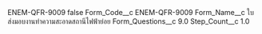 <?xml version="1.0" encoding="UTF-8"?>
<CustomMetadata xmlns="http://soap.sforce.com/2006/04/metadata" xmlns:xsi="http://www.w3.org/2001/XMLSchema-instance" xmlns:xsd="http://www.w3.org/2001/XMLSchema">
    <label>ENEM-QFR-9009</label>
    <protected>false</protected>
    <values>
        <field>Form_Code__c</field>
        <value xsi:type="xsd:string">ENEM-QFR-9009</value>
    </values>
    <values>
        <field>Form_Name__c</field>
        <value xsi:type="xsd:string">ใบส่งมอบงานทำความสะอาดสถานีไฟฟ้าย่อย</value>
    </values>
    <values>
        <field>Form_Questions__c</field>
        <value xsi:type="xsd:double">9.0</value>
    </values>
    <values>
        <field>Step_Count__c</field>
        <value xsi:type="xsd:double">1.0</value>
    </values>
</CustomMetadata>
